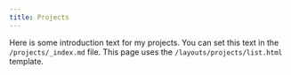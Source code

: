 ```yaml
---
title: Projects
---
```


Here is some introduction text for my projects. You can set this text in the `/projects/_index.md` file. This page uses the `/layouts/projects/list.html` template. 